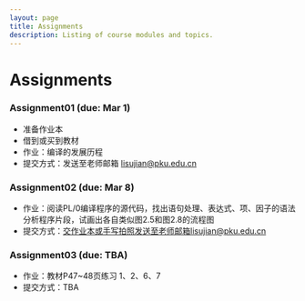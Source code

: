 ```yaml
---
layout: page
title: Assignments
description: Listing of course modules and topics.
---
```


# Assignments


### Assignment01 (due: Mar 1)
- 准备作业本
- 借到或买到教材
- 作业：编译的发展历程
- 提交方式：发送至老师邮箱 lisujian@pku.edu.cn

### Assignment02 (due: Mar 8)
- 作业：阅读PL/0编译程序的源代码，找出语句处理、表达式、项、因子的语法分析程序片段，试画出各自类似图2.5和图2.8的流程图
- 提交方式：交作业本或手写拍照发送至老师邮箱lisujian@pku.edu.cn

### Assignment03 (due: TBA)
- 作业：教材P47~48页练习 1、2、6、7
- 提交方式：TBA

<!-- {% for module in site.assignments %}
{{ module }}
{% endfor %} -->
